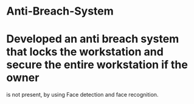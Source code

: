 # Anti-Breach-System
# Developed an anti breach system that locks the workstation and secure the entire workstation if the owner
is not present, by using Face detection and face recognition.
